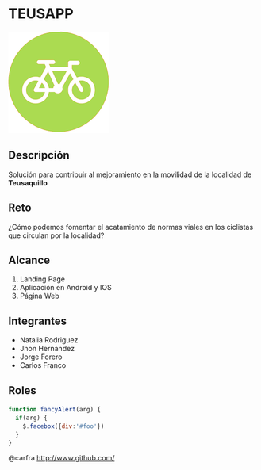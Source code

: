 # TEUSAPP
![Teusapp Logo](https://github.com/carfra/PersonalDevelopment/blob/master/Logo3.png)
## Descripción
Solución para contribuir al mejoramiento en la movilidad de la localidad de **Teusaquillo**
## Reto
¿Cómo podemos fomentar el acatamiento de normas viales en los ciclistas que circulan por la localidad?
## Alcance
1. Landing Page
1. Aplicación en Android y IOS
1. Página Web
## Integrantes
* Natalia Rodriguez
* Jhon Hernandez
* Jorge Forero
* Carlos Franco
## Roles
```javascript
function fancyAlert(arg) {
  if(arg) {
    $.facebox({div:'#foo'})
  }
}
```
@carfra
http://www.github.com/
